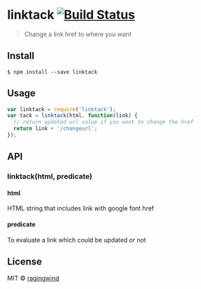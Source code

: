 # linktack [![Build Status](https://travis-ci.org/ragingwind/linktack.svg?branch=master)](https://travis-ci.org/ragingwind/linktack)

> Change a link href to where you want


## Install

```
$ npm install --save linktack
```


## Usage

```js
var linktack = require('linktack');
var tack = linktack(html, function(link) {
  // return updated url value if you want to change the href
  return link + '/changeurl';
});
```

## API

### linktack(html, predicate)

#### html

HTML string that includes link with google font href

#### predicate

To evaluate a link which could be updated or not

## License

MIT © [ragingwind](http://ragingwind.me)
